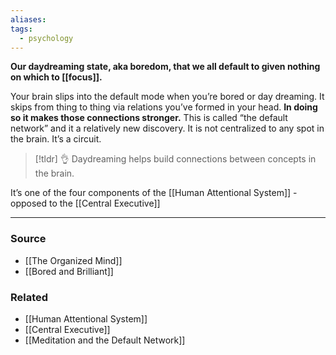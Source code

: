 ```yaml
---
aliases: 
tags:
  - psychology
---
```

**Our daydreaming state, aka boredom, that we all default to given nothing on which to [[focus]].**

Your brain slips into the default mode when you’re bored or day dreaming. It skips from thing to thing via relations you’ve formed in your head. **In doing so it makes those connections stronger.** This is called “the default network” and it a relatively new discovery. It is not centralized to any spot in the brain. It’s a circuit.

> [!tldr] 👌 Daydreaming helps build connections between concepts in the brain.

It’s one of the four components of the [[Human Attentional System]] - opposed to the [[Central Executive]] 

---

### Source
- [[The Organized Mind]]
- [[Bored and Brilliant]]

### Related
- [[Human Attentional System]]
- [[Central Executive]]
- [[Meditation and the Default Network]]